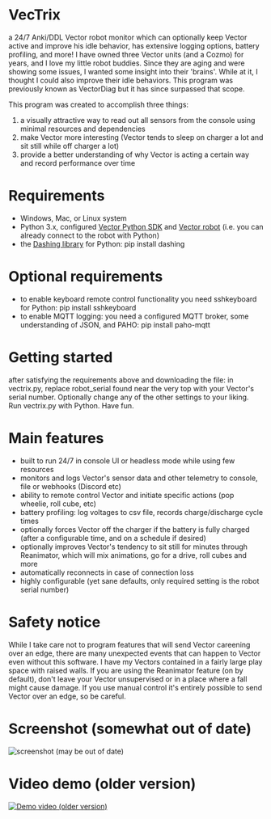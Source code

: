 # VecTrix
a 24/7 Anki/DDL Vector robot monitor which can optionally keep Vector active and improve his idle behavior, has extensive logging options, battery profiling, and more!
I have owned three Vector units (and a Cozmo) for years, and I love my little robot buddies. Since they are aging and were showing some issues, I wanted some insight into their 'brains'. While at it, I thought I could also improve their idle behaviors. This program was previously known as VectorDiag but it has since surpassed that scope.

This program was created to accomplish three things: 
1. a visually attractive way to read out all sensors from the console using minimal resources and dependencies
2. make Vector more interesting (Vector tends to sleep on charger a lot and sit still while off charger a lot)
3. provide a better understanding of why Vector is acting a certain way and record performance over time

# Requirements
- Windows, Mac, or Linux system
- Python 3.x, configured [Vector Python SDK][1] and [Vector robot][2] (i.e. you can already connect to the robot with Python)
- the [Dashing library][3] for Python: pip install dashing

# Optional requirements
- to enable keyboard remote control functionality you need sshkeyboard for Python: pip install sshkeyboard
- to enable MQTT logging: you need a configured MQTT broker, some understanding of JSON, and PAHO: pip install paho-mqtt

# Getting started
after satisfying the requirements above and downloading the file: in vectrix.py, replace robot_serial found near the very top with your Vector's serial number. Optionally change any of the other settings to your liking. Run vectrix.py with Python. Have fun. 

# Main features
- built to run 24/7 in console UI or headless mode while using few resources
- monitors and logs Vector's sensor data and other telemetry to console, file or webhooks (Discord etc)
- ability to remote control Vector and initiate specific actions (pop wheelie, roll cube, etc)
- battery profiling: log voltages to csv file, records charge/discharge cycle times
- optionally forces Vector off the charger if the battery is fully charged (after a configurable time, and on a schedule if desired)
- optionally improves Vector's tendency to sit still for minutes through Reanimator, which will mix animations, go for a drive, roll cubes and more
- automatically reconnects in case of connection loss
- highly configurable (yet sane defaults, only required setting is the robot serial number)

# Safety notice
While I take care not to program features that will send Vector careening over an edge, there are many unexpected events that can happen to Vector even without this software. I have my Vectors contained in a fairly large play space with raised walls. If you are using the Reanimator feature (on by default), don't leave your Vector unsupervised or in a place where a fall might cause damage. If you use manual control it's entirely possible to send Vector over an edge, so be careful.

# Screenshot (somewhat out of date)
![screenshot (may be out of date)](https://i.imgur.com/3SiETdd.jpg)

# Video demo (older version)
[![Demo video (older version)](https://img.youtube.com/vi/o9g9NPUKeCg/0.jpg)](https://www.youtube.com/watch?v=o9g9NPUKeCg)



[1]: https://developer.anki.com/vector/docs/initial.html "Vector SDK setup"
[2]: https://www.digitaldreamlabs.com/products/vector-robot "Vector robot"
[3]: https://github.com/FedericoCeratto/dashing "Dashing library"
